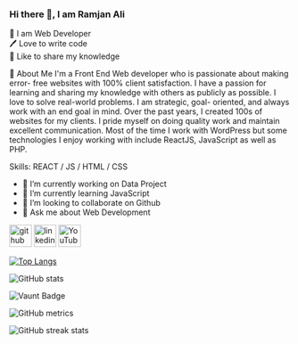 ### Hi there 👋, I am Ramjan Ali

<p>
👑 I am Web Developer<br>
🖊️ Love to write code<br>
🎤 Like to share my knowledge</p>

🚀 About Me
I'm a Front End Web developer who is passionate about making error- free websites with 100% client satisfaction. I have a passion for learning and sharing my knowledge with others as publicly as possible. I love to solve real-world problems. I am strategic, goal- oriented, and always work with an end goal in mind. Over the past years, I created 100s of websites for my clients. I pride myself on doing quality work and maintain excellent communication. Most of the time I work with WordPress but some technologies I enjoy working with include ReactJS, JavaScript as well as PHP.

Skills: REACT / JS / HTML / CSS

- 🔭 I’m currently working on Data Project 
- 🌱 I’m currently learning JavaScript  
- 👯 I’m looking to collaborate on Github 
- 💬 Ask me about Web Development 


[<img src='https://cdn.jsdelivr.net/npm/simple-icons@3.0.1/icons/github.svg' alt='github' height='40'>](https://github.com/ramjan88)  [<img src='https://cdn.jsdelivr.net/npm/simple-icons@3.0.1/icons/linkedin.svg' alt='linkedin' height='40'>](https://www.linkedin.com/in/md-ramjan-ali/)  [<img src='https://cdn.jsdelivr.net/npm/simple-icons@3.0.1/icons/youtube.svg' alt='YouTube' height='40'>](https://www.youtube.com/channel/@ramjan10001)  

[![Top Langs](https://github-readme-stats.vercel.app/api/top-langs/?username=ramjan88)](https://github.com/anuraghazra/github-readme-stats)

![GitHub stats](https://github-readme-stats.vercel.app/api?username=ramjan88&show_icons=true&count_private=true)  

![Vaunt Badge](https://api.vaunt.dev/v1/github/entities/ramjan88/contributions?format=svg&private=true)  

![GitHub metrics](https://metrics.lecoq.io/ramjan88)  

![GitHub streak stats](https://streak-stats.demolab.com/?user=ramjan88)  


